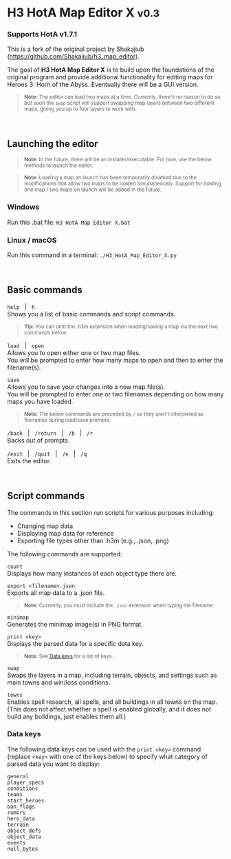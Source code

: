 # **H3 HotA Map Editor X <small>v0.3</small>**
### **Supports HotA v1.7.1**

This is a fork of the original project by Shakajiub (https://github.com/Shakajiub/h3_map_editor).

The goal of **H3 HotA Map Editor X** is to build upon the foundations of the original program and provide additional functionality for editing maps for Heroes 3: Horn of the Abyss. Eventually there will be a GUI version.

><small>**Note:** The editor can load two maps at a time. Currently, there's no reason to do so, but soon the `swap` script will support swapping map layers between two different maps, giving you up to four layers to work with.</small>

&nbsp;

## Launching the editor
><small>**Note:** In the future, there will be an installer/executable. For now, use the below methods to launch the editor.</small>

><small>**Note:** Loading a map on launch has been temporarily disabled  due to the modifications that allow two maps to be loaded simultaneously. Support for loading one map / two maps on launch will be added in the future.</small>  

### Windows
Run this .bat file: `H3 HotA Map Editor X.bat`

### **Linux / macOS**
Run this command in a terminal: `./H3_HotA_Map_Editor_X.py`

&nbsp;

## Basic commands

`help`&nbsp;&nbsp;&nbsp;|&nbsp;&nbsp;&nbsp;`h`  
Shows you a list of basic commands and script commands.

><small>**Tip:** You can omit the .h3m extension when loading/saving a map via the next two commands below.</small>

`load`&nbsp;&nbsp;&nbsp;|&nbsp;&nbsp;&nbsp;`open`  
Allows you to open either one or two map files.  
You will be prompted to enter how many maps to open and then to enter the filename(s).

`save`  
Allows you to save your changes into a new map file(s).  
You will be prompted to enter one or two filenames depending on how many maps you have loaded.

><small>**Note:** The below commands are preceded by `/` so they aren't interpreted as filenames during load/save prompts.</small>

`/back`&nbsp;&nbsp;&nbsp;|&nbsp;&nbsp;&nbsp;`/return`&nbsp;&nbsp;&nbsp;|&nbsp;&nbsp;&nbsp;`/b`&nbsp;&nbsp;&nbsp;|&nbsp;&nbsp;&nbsp;`/r`  
Backs out of prompts.

`/exit`&nbsp;&nbsp;&nbsp;|&nbsp;&nbsp;&nbsp;`/quit`&nbsp;&nbsp;&nbsp;|&nbsp;&nbsp;&nbsp;`/e`&nbsp;&nbsp;&nbsp;|&nbsp;&nbsp;&nbsp;`/q`  
Exits the editor.

&nbsp;

## Script commands

The commands in this section run scripts for various purposes including:
- Changing map data
- Displaying map data for reference
- Exporting file types other than .h3m (e.g., .json, .png)

The following commands are supported:

`count`  
Displays how many instances of each object type there are.

`export <filename>.json`  
Exports all map data to a .json file.  
> <small>**Note:** Currently, you must include the `.json` extension when typing the filename.</small>

`minimap`  
Generates the minimap image(s) in PNG format.

`print <key>`  
Displays the parsed data for a specific data key.  
> <small>**Note:** See [Data keys](#data-keys) for a list of keys.</small>

`swap`  
Swaps the layers in a map, including terrain, objects, and settings such as main towns and win/loss conditions.

`towns`  
Enables spell research, all spells, and all buildings in all towns on the map. (This does not affect whether a spell is enabled globally, and it does not build any buildings, just enables them all.)

### Data keys
The following data keys can be used with the `print <key>` command (replace `<key>` with one of the keys below) to specify what category of parsed data you want to display:

`general`  
`player_specs`  
`conditions`  
`teams`  
`start_heroes`  
`ban_flags`  
`rumors`  
`hero_data`  
`terrain`  
`object_defs`  
`object_data`  
`events`  
`null_bytes`  
